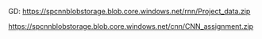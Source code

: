 GD: https://spcnnblobstorage.blob.core.windows.net/rnn/Project_data.zip

https://spcnnblobstorage.blob.core.windows.net/cnn/CNN_assignment.zip
